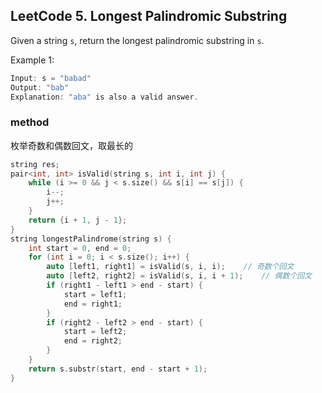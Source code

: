 ## LeetCode 5. Longest Palindromic Substring

Given a string `s`, return the longest palindromic substring in `s`.

Example 1:
```cpp
Input: s = "babad"
Output: "bab"
Explanation: "aba" is also a valid answer.
```

### method

枚举奇数和偶数回文，取最长的

```cpp
string res;
pair<int, int> isValid(string s, int i, int j) {
    while (i >= 0 && j < s.size() && s[i] == s[j]) {
        i--;
        j++;
    }
    return {i + 1, j - 1};
}
string longestPalindrome(string s) {
    int start = 0, end = 0;
    for (int i = 0; i < s.size(); i++) {
        auto [left1, right1] = isValid(s, i, i);    // 奇数个回文
        auto [left2, right2] = isValid(s, i, i + 1);    // 偶数个回文
        if (right1 - left1 > end - start) {
            start = left1;
            end = right1;
        }
        if (right2 - left2 > end - start) {
            start = left2;
            end = right2;
        }
    }
    return s.substr(start, end - start + 1);
}
```